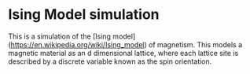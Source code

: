 # Ising Model simulation

This is a simulation of the [Ising model] (https://en.wikipedia.org/wiki/Ising_model) of magnetism. This models a magnetic material as an d dimensional lattice, where each lattice site is described by a discrete variable known as the spin orientation.  
